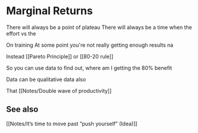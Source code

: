 #  Marginal Returns

There will always be a point of plateau
There will always be a time when the effort vs the 

On training
At some point
you're not really getting enough results na

Instead [[Pareto Principle]] or [[80-20 rule]]

So you can use data to find out, where am I getting the 80% benefit

Data can be qualitative data also

That [[Notes/Double wave of productivity]]

## See also
[[Notes/It’s time to move past “push yourself” (Idea)]]